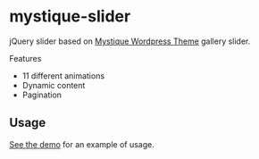 # mystique-slider

jQuery slider based on [Mystique Wordpress Theme](http://digitalnature.eu/themes/mystique/) gallery slider.

Features

- 11 different animations
- Dynamic content
- Pagination

## Usage ##

[See the demo](http://htmlpreview.github.com/?https://github.com/javiermarinros/mystique-slider/blob/master/demo.html) for an example of usage.